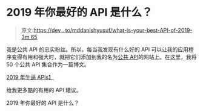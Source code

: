 # 2019 年你最好的 API 是什么？

> 原文:[https://dev . to/mddanishyusuf/what-is-your-best-API-of-2019-3m 65](https://dev.to/mddanishyusuf/what-is-your-best-api-of-2019-3m65)

我是公共 API 的忠实粉丝。所以，每当我发现有什么好的 API 可以让我的应用程序变得有用和强大时，就把它们添加到我的名为[公共 API](https://publicapis.io)的网站上。在这里，我将 50 个公共 API 集合作为一篇博文。

[2019 年牛逼 APIs】](https://public-apis.xyz)

给我更多酷的有用的 API 建议。

2019 年你最好的 API 是什么？